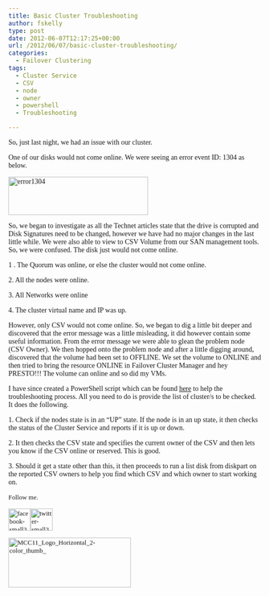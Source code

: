 ```yaml
---
title: Basic Cluster Troubleshooting
author: fskelly
type: post
date: 2012-06-07T12:17:25+00:00
url: /2012/06/07/basic-cluster-troubleshooting/
categories:
  - Failover Clustering
tags:
  - Cluster Service
  - CSV
  - node
  - owner
  - powershell
  - Troubleshooting

---
```

<span style="font-family:Calibri;">So, just last night, we had an issue with our cluster.</span>

<span style="font-family:Calibri;">One of our disks would not come online. We were seeing an error event ID: 1304 as below.</span>

[<span style="font-family:Calibri;"><img loading="lazy" style="border-width:0;padding-top:0;padding-right:0;padding-left:0;display:inline;background-image:none;" title="error1304" src="http://fskelly.files.wordpress.com/2012/06/error1304_thumb.png" alt="error1304" width="278" height="76" border="0" /></span>][1]

<span style="font-family:Calibri;">So, we began to investigate as all the Technet articles state that the drive is corrupted and Disk Signatures need to be changed, however we have had no major changes in the last little while. We were also able to view to CSV Volume from our SAN management tools. So, we were confused. The disk just would not come online.</span>

<span style="font-family:Calibri;">1 . The Quorum was online, or else the cluster would not come online.</span>

<span style="font-family:Calibri;">2. All the nodes were online.</span>

<span style="font-family:Calibri;">3. All Networks were online</span>

<span style="font-family:Calibri;">4. The cluster virtual name and IP was up.</span>

<span style="font-family:Calibri;">However, only CSV would not come online. So, we began to dig a little bit deeper and discovered that the error message was a little misleading, it did however contain some useful information. From the error message we were able to glean the problem node (CSV Owner). We then hopped onto the problem node and after a little digging around, discovered that the volume had been set to OFFLINE. We set the volume to ONLINE and then tried to bring the resource ONLINE in Failover Cluster Manager and hey PRESTO!!! The volume can online and so did my VMs.</span>

<span style="font-family:Calibri;">I have since created a PowerShell script which can be found <a href="http://gallery.technet.microsoft.com/Basic-CSV-Cluster-9c3bf6d9">here</a> to help the troubleshooting process. All you need to do is provide the list of cluster/s to be checked.  It does the following.</span>

<span style="font-family:Calibri;">1. Check if the nodes state is in an “UP” state. If the node is in an up state, it then checks the status of the Cluster Service and reports if it is up or down.</span>

<span style="font-family:Calibri;">2. It then checks the CSV state and specifies the current owner of the CSV and then lets you know if the CSV online or reserved. This is good.</span>

<span style="font-family:Calibri;">3. Should it get a state other than this, it then proceeds to run a list disk from diskpart on the reported CSV owners to help you find which CSV and which owner to start working on.</span>

<span style="font-family:Calibri;font-size:small;">Follow me.</span>

[<span style="font-family:Calibri;font-size:small;"><img loading="lazy" style="background-image:none;padding-top:0;padding-left:0;margin:0;display:inline;padding-right:0;border:0;" title="facebook-small3222522" src="http://fskelly.files.wordpress.com/2012/06/facebook-small3222522.jpg" alt="facebook-small3222522" width="44" height="44" border="0" /></span>][2][<span style="font-family:Calibri;font-size:small;"><img loading="lazy" style="background-image:none;padding-top:0;padding-left:0;margin:0;display:inline;padding-right:0;border:0;" title="twitter-small3222522" src="http://fskelly.files.wordpress.com/2012/06/twitter-small3222522.jpg" alt="twitter-small3222522" width="44" height="44" border="0" /></span>][3]

<span style="font-family:Calibri;font-size:small;"><a href="http://fskelly.files.wordpress.com/2012/06/mcc11_logo_horizontal_2-color_thumb_.jpg"><img loading="lazy" style="background-image:none;padding-top:0;padding-left:0;display:inline;padding-right:0;border:0;" title="MCC11_Logo_Horizontal_2-color_thumb_" src="http://fskelly.files.wordpress.com/2012/06/mcc11_logo_horizontal_2-color_thumb__thumb.jpg" alt="MCC11_Logo_Horizontal_2-color_thumb_" width="244" height="99" border="0" /></a></span>

 [1]: http://fskelly.files.wordpress.com/2012/06/error1304.png
 [2]: http://www.facebook.com/fletcher.kelly
 [3]: http://twitter.com/#!/fskelly
